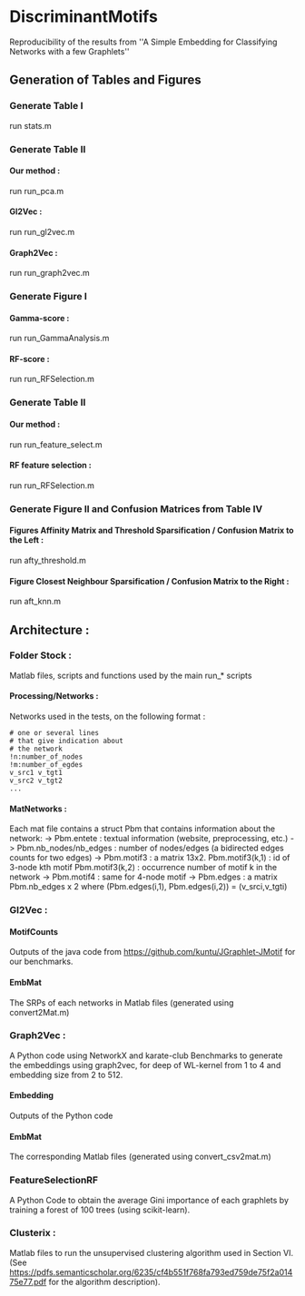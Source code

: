 # DiscriminantMotifs
Reproducibility of the results from ''A Simple Embedding for Classifying Networks with a few Graphlets''

## Generation of Tables and Figures

### Generate Table I
  run stats.m

### Generate Table II
#### Our method :
  run run_pca.m
#### Gl2Vec :
  run run_gl2vec.m
#### Graph2Vec :
  run run_graph2vec.m

### Generate Figure I
#### Gamma-score :
  run run_GammaAnalysis.m
#### RF-score :
  run run_RFSelection.m

### Generate Table II
#### Our method :
  run run_feature_select.m
#### RF feature selection :
  run run_RFSelection.m

### Generate Figure II and Confusion Matrices from Table IV
#### Figures Affinity Matrix and Threshold Sparsification / Confusion Matrix to the Left :
  run afty_threshold.m
#### Figure Closest Neighbour Sparsification / Confusion Matrix to the Right :
  run aft_knn.m

## Architecture :

### Folder Stock :
  Matlab files, scripts and functions used by the main run_* scripts
#### Processing/Networks :
  Networks used in the tests, on the following format :

    # one or several lines
    # that give indication about
    # the network
    !n:number_of_nodes
    !m:number_of_egdes
    v_src1 v_tgt1
    v_src2 v_tgt2
    ...
#### MatNetworks :
  Each mat file contains a struct Pbm that contains information about the network:
    -> Pbm.entete : textual information (website, preprocessing, etc.)
    -> Pbm.nb_nodes/nb_edges : number of nodes/edges (a bidirected edges counts for two edges)
    -> Pbm.motif3 : a matrix 13x2. Pbm.motif3(k,1) : id of 3-node kth motif
                                 Pbm.motif3(k,2) : occurrence number of motif k in the network
    -> Pbm.motif4 : same for 4-node motif
    -> Pbm.edges : a matrix Pbm.nb_edges x 2 where (Pbm.edges(i,1), Pbm.edges(i,2)) = (v_srci,v_tgti)

### Gl2Vec :
#### MotifCounts
  Outputs of the java code from https://github.com/kuntu/JGraphlet-JMotif for our benchmarks.
#### EmbMat
  The SRPs of each networks in Matlab files (generated using convert2Mat.m)
### Graph2Vec :
  A Python code using NetworkX and karate-club Benchmarks to generate the embeddings using graph2vec, for deep of WL-kernel from 1 to 4 and embedding size from 2 to 512.
#### Embedding
  Outputs of the Python code
#### EmbMat
  The corresponding Matlab files (generated using convert_csv2mat.m)

### FeatureSelectionRF
  A Python Code to obtain the average Gini importance of each graphlets by training a forest of 100 trees (using scikit-learn).

### Clusterix :
  Matlab files to run the unsupervised clustering algorithm used in Section VI.
  (See https://pdfs.semanticscholar.org/6235/cf4b551f768fa793ed759de75f2a01475e77.pdf for the algorithm description).

